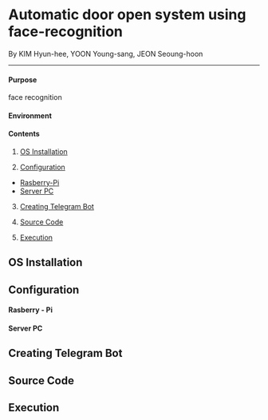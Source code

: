 # Automatic door open system using face-recognition

By KIM Hyun-hee, YOON Young-sang, JEON Seoung-hoon
* * *
#### Purpose

face recognition

#### Environment

#### Contents
1. [OS Installation](#INSTALL)

2. [Configuration](#CONFIGURATION)
  - [Rasberry-Pi](#RASP)
  - [Server PC](#SERVER)

3. [Creating Telegram Bot](#TELEGRAM)

4. [Source Code](#CODE)

5. [Execution](#EXECUTION)

## OS Installation <a id="INSTALL"></a>
## Configuration <a id="CONFIGURATION"></a>
 #### Rasberry - Pi <a id="RASP"></a>
 #### Server PC <a id="SERVER"></a>
## Creating Telegram Bot <a id="TELEGRAM"></a>
## Source Code <a id="CODE"></a>
## Execution <a id="EXECUTION"></a>
